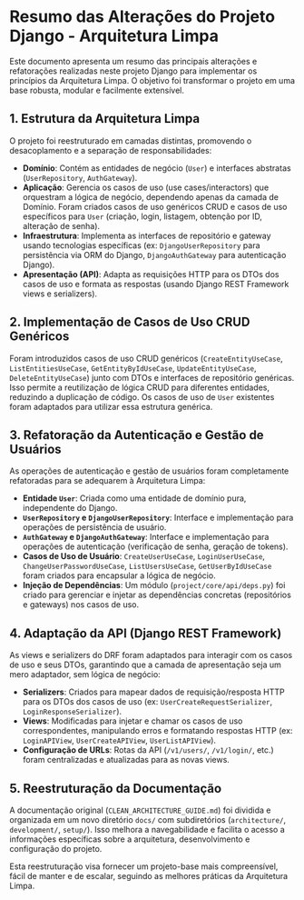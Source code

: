 # Resumo das Alterações do Projeto Django - Arquitetura Limpa

Este documento apresenta um resumo das principais alterações e refatorações realizadas neste projeto Django para implementar os princípios da Arquitetura Limpa. O objetivo foi transformar o projeto em uma base robusta, modular e facilmente extensível.

## 1. Estrutura da Arquitetura Limpa

O projeto foi reestruturado em camadas distintas, promovendo o desacoplamento e a separação de responsabilidades:

-   **Domínio**: Contém as entidades de negócio (`User`) e interfaces abstratas (`UserRepository`, `AuthGateway`).
-   **Aplicação**: Gerencia os casos de uso (use cases/interactors) que orquestram a lógica de negócio, dependendo apenas da camada de Domínio. Foram criados casos de uso genéricos CRUD e casos de uso específicos para `User` (criação, login, listagem, obtenção por ID, alteração de senha).
-   **Infraestrutura**: Implementa as interfaces de repositório e gateway usando tecnologias específicas (ex: `DjangoUserRepository` para persistência via ORM do Django, `DjangoAuthGateway` para autenticação Django).
-   **Apresentação (API)**: Adapta as requisições HTTP para os DTOs dos casos de uso e formata as respostas (usando Django REST Framework views e serializers).

## 2. Implementação de Casos de Uso CRUD Genéricos

Foram introduzidos casos de uso CRUD genéricos (`CreateEntityUseCase`, `ListEntitiesUseCase`, `GetEntityByIdUseCase`, `UpdateEntityUseCase`, `DeleteEntityUseCase`) junto com DTOs e interfaces de repositório genéricas. Isso permite a reutilização de lógica CRUD para diferentes entidades, reduzindo a duplicação de código. Os casos de uso de `User` existentes foram adaptados para utilizar essa estrutura genérica.

## 3. Refatoração da Autenticação e Gestão de Usuários

As operações de autenticação e gestão de usuários foram completamente refatoradas para se adequarem à Arquitetura Limpa:

-   **Entidade `User`**: Criada como uma entidade de domínio pura, independente do Django.
-   **`UserRepository` e `DjangoUserRepository`**: Interface e implementação para operações de persistência de usuário.
-   **`AuthGateway` e `DjangoAuthGateway`**: Interface e implementação para operações de autenticação (verificação de senha, geração de tokens).
-   **Casos de Uso de Usuário**: `CreateUserUseCase`, `LoginUserUseCase`, `ChangeUserPasswordUseCase`, `ListUsersUseCase`, `GetUserByIdUseCase` foram criados para encapsular a lógica de negócio.
-   **Injeção de Dependências**: Um módulo (`project/core/api/deps.py`) foi criado para gerenciar e injetar as dependências concretas (repositórios e gateways) nos casos de uso.

## 4. Adaptação da API (Django REST Framework)

As views e serializers do DRF foram adaptados para interagir com os casos de uso e seus DTOs, garantindo que a camada de apresentação seja um mero adaptador, sem lógica de negócio:

-   **Serializers**: Criados para mapear dados de requisição/resposta HTTP para os DTOs dos casos de uso (ex: `UserCreateRequestSerializer`, `LoginResponseSerializer`).
-   **Views**: Modificadas para injetar e chamar os casos de uso correspondentes, manipulando erros e formatando respostas HTTP (ex: `LoginAPIView`, `UserCreateAPIView`, `UserListAPIView`).
-   **Configuração de URLs**: Rotas da API (`/v1/users/`, `/v1/login/`, etc.) foram centralizadas e atualizadas para as novas views.

## 5. Reestruturação da Documentação

A documentação original (`CLEAN_ARCHITECTURE_GUIDE.md`) foi dividida e organizada em um novo diretório `docs/` com subdiretórios (`architecture/`, `development/`, `setup/`). Isso melhora a navegabilidade e facilita o acesso a informações específicas sobre a arquitetura, desenvolvimento e configuração do projeto.

Esta reestruturação visa fornecer um projeto-base mais compreensível, fácil de manter e de escalar, seguindo as melhores práticas da Arquitetura Limpa.

